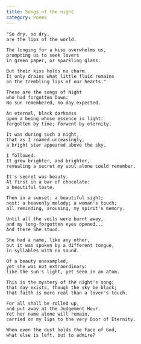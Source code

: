 ```yaml
---
title: Songs of the night
category: Poems
---
```


    "So dry, so dry,
    are the lips of the world.

    The longing for a kiss overwhelms us,
    prompting us to seek lovers
    in green paper, or sparkling glass.

    But their kiss holds no charm.
    It only drains what little fluid remains
    on the trembling lips of our hearts."

    These are the songs of Night
    who had forgotten Dawn:
    No sun remembered, no day expected.

    An eternal, black darkness
    upon a being whose essence is light:
    forgotten by time; forwent by eternity.

    It was during such a night,
    that as I roamed unceasingly,
    a bright star appeared above the sky.

    I followed.
    It grew brighter, and brighter,
    revealing a secret my soul alone could remember.

    It's secret was beauty.
    At first in a bar of chocolate:
    a beautiful taste.

    Then in a sunset: a beautiful sight;
    next: a heavenly melody; a woman's touch;
    all reminding, arousing, my spirit's memory.

    Until all the veils were burnt away,
    and my long-forgotten eyes opened...
    And there She stood.

    She had a name, like any other,
    but it was spoken by a different tongue,
    in syllables with no sound.

    Of a beauty unexampled,
    yet she was not extraordinary:
    like the sun's light, yet seen in an atom.

    This is the mystery of the night's song:
    that day exists, though the sky be black;
    that faith is more real than a lover's touch.

    For all shall be rolled up,
    and put away at the Judgement Hour.
    Yet her name alone will remain,
    carried on my lips to the very Door of Eternity.

    When even the dust holds the Face of God,
    what else is left, but to admire?


